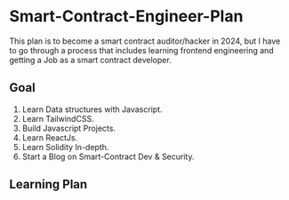 # Smart-Contract-Engineer-Plan
This plan is to become a smart contract auditor/hacker in 2024, but I have to go through a process that includes learning frontend engineering and getting a Job as a smart contract developer.

## Goal
1. Learn Data structures with Javascript.
2. Learn TailwindCSS.
3. Build Javascript Projects.
4. Learn ReactJs.
5. Learn Solidity In-depth.
6. Start a Blog on Smart-Contract Dev & Security.

## Learning Plan
